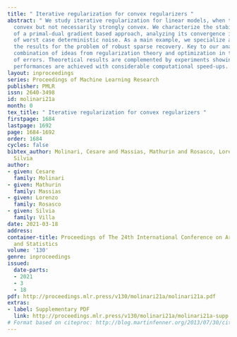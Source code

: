 ```yaml
---
title: " Iterative regularization for convex regularizers "
abstract: " We study iterative regularization for linear models, when the bias is
  convex but not necessarily strongly convex. We characterize the stability properties
  of a primal-dual gradient based approach, analyzing its convergence in the presence
  of worst case deterministic noise. As a main example, we specialize and illustrate
  the results for the problem of robust sparse recovery. Key to our analysis is a
  combination of ideas from regularization theory and optimization in the presence
  of errors. Theoretical results are complemented by experiments showing that state-of-the-art
  performances are achieved with considerable computational speed-ups. "
layout: inproceedings
series: Proceedings of Machine Learning Research
publisher: PMLR
issn: 2640-3498
id: molinari21a
month: 0
tex_title: " Iterative regularization for convex regularizers "
firstpage: 1684
lastpage: 1692
page: 1684-1692
order: 1684
cycles: false
bibtex_author: Molinari, Cesare and Massias, Mathurin and Rosasco, Lorenzo and Villa,
  Silvia
author:
- given: Cesare
  family: Molinari
- given: Mathurin
  family: Massias
- given: Lorenzo
  family: Rosasco
- given: Silvia
  family: Villa
date: 2021-03-18
address: 
container-title: Proceedings of The 24th International Conference on Artificial Intelligence
  and Statistics
volume: '130'
genre: inproceedings
issued:
  date-parts:
  - 2021
  - 3
  - 18
pdf: http://proceedings.mlr.press/v130/molinari21a/molinari21a.pdf
extras:
- label: Supplementary PDF
  link: http://proceedings.mlr.press/v130/molinari21a/molinari21a-supp.pdf
# Format based on citeproc: http://blog.martinfenner.org/2013/07/30/citeproc-yaml-for-bibliographies/
---
```

